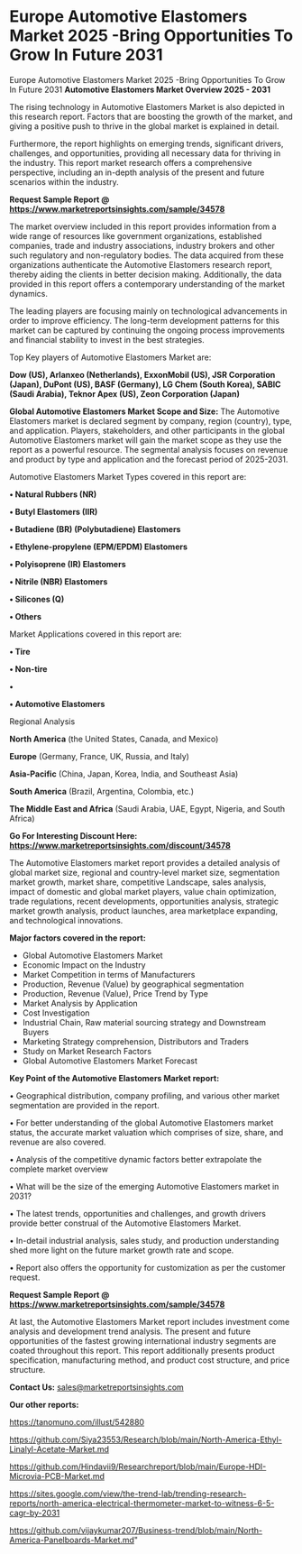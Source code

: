 # Europe Automotive Elastomers Market 2025 -Bring Opportunities To Grow In Future 2031
 Europe Automotive Elastomers Market 2025 -Bring Opportunities To Grow In Future 2031
<Strong> Automotive Elastomers Market Overview 2025 - 2031</strong>

The rising technology in Automotive Elastomers Market is also depicted in this research report. Factors that are boosting the growth of the market, and giving a positive push to thrive in the global market is explained in detail.

Furthermore, the report highlights on emerging trends, significant drivers, challenges, and opportunities, providing all necessary data for thriving in the industry. This report market research offers a comprehensive perspective, including an in-depth analysis of the present and future scenarios within the industry.

<strong>Request Sample Report @ <a href=https://www.marketreportsinsights.com/sample/34578>https://www.marketreportsinsights.com/sample/34578</a></strong>

The market overview included in this report provides information from a wide range of resources like government organizations, established companies, trade and industry associations, industry brokers and other such regulatory and non-regulatory bodies. The data acquired from these organizations authenticate the Automotive Elastomers research report, thereby aiding the clients in better decision making. Additionally, the data provided in this report offers a contemporary understanding of the market dynamics.

The leading players are focusing mainly on technological advancements in order to improve efficiency. The long-term development patterns for this market can be captured by continuing the ongoing process improvements and financial stability to invest in the best strategies.

Top Key players of Automotive Elastomers Market are:

<strong>Dow (US), Arlanxeo (Netherlands), ExxonMobil (US), JSR Corporation (Japan), DuPont (US), BASF (Germany), LG Chem (South Korea), SABIC (Saudi Arabia), Teknor Apex (US), Zeon Corporation (Japan)</strong>

<strong><b>Global Automotive Elastomers Market Scope and Size:</b></strong>
The Automotive Elastomers market is declared segment by company, region (country), type, and application. Players, stakeholders, and other participants in the global Automotive Elastomers market will gain the market scope as they use the report as a powerful resource. The segmental analysis focuses on revenue and product by type and application and the forecast period of 2025-2031.

Automotive Elastomers Market Types covered in this report are:

<strong>•  Natural Rubbers (NR)

•  Butyl Elastomers (IIR)

•  Butadiene (BR) (Polybutadiene) Elastomers

•  Ethylene-propylene (EPM/EPDM) Elastomers

•  Polyisoprene (IR) Elastomers

•  Nitrile (NBR) Elastomers

•  Silicones (Q)

•  Others</strong>

Market Applications covered in this report are:

<strong>•  Tire

•  Non-tire

•  

•  Automotive Elastomers</strong> 

Regional Analysis

<strong>North America</strong> (the United States, Canada, and Mexico)

<strong>Europe</strong> (Germany, France, UK, Russia, and Italy)

<strong>Asia-Pacific</strong> (China, Japan, Korea, India, and Southeast Asia)

<strong>South America</strong> (Brazil, Argentina, Colombia, etc.)

<strong>The Middle East and Africa</strong> (Saudi Arabia, UAE, Egypt, Nigeria, and South Africa)

<strong>Go For Interesting Discount Here: <a href=https://www.marketreportsinsights.com/discount/34578>https://www.marketreportsinsights.com/discount/34578</a></strong>

The Automotive Elastomers market report provides a detailed analysis of global market size, regional and country-level market size, segmentation market growth, market share, competitive Landscape, sales analysis, impact of domestic and global market players, value chain optimization, trade regulations, recent developments, opportunities analysis, strategic market growth analysis, product launches, area marketplace expanding, and technological innovations.

<strong><b>Major factors covered in the report:</b></strong>
<ul>
  <li>Global Automotive Elastomers Market </li>
  <li>Economic Impact on the Industry</li>
  <li>Market Competition in terms of Manufacturers</li>
  <li>Production, Revenue (Value) by geographical segmentation</li>
  <li>Production, Revenue (Value), Price Trend by Type</li>
  <li>Market Analysis by Application</li>
  <li>Cost Investigation</li>
  <li>Industrial Chain, Raw material sourcing strategy and Downstream Buyers</li>
  <li>Marketing Strategy comprehension, Distributors and Traders</li>
  <li>Study on Market Research Factors</li>
  <li>Global Automotive Elastomers Market Forecast</li>
</ul>

<strong><b>Key Point of the Automotive Elastomers Market report:</b></strong>

• Geographical distribution, company profiling, and various other market segmentation are provided in the report.

• For better understanding of the global Automotive Elastomers market status, the accurate market valuation which comprises of size, share, and revenue are also covered.

• Analysis of the competitive dynamic factors better extrapolate the complete market overview

• What will be the size of the emerging Automotive Elastomers market in 2031?

• The latest trends, opportunities and challenges, and growth drivers provide better construal of the Automotive Elastomers Market.

• In-detail industrial analysis, sales study, and production understanding shed more light on the future market growth rate and scope.

• Report also offers the opportunity for customization as per the customer request.

<strong>Request Sample Report @ <a href=https://www.marketreportsinsights.com/sample/34578>https://www.marketreportsinsights.com/sample/34578</a></strong>

At last, the Automotive Elastomers Market report includes investment come analysis and development trend analysis. The present and future opportunities of the fastest growing international industry segments are coated throughout this report. This report additionally presents product specification, manufacturing method, and product cost structure, and price structure.

<strong>Contact Us:</strong>
sales@marketreportsinsights.com

<strong>Our other reports:</strong>

<a href=https://tanomuno.com/illust/542880>https://tanomuno.com/illust/542880</a>

<a href=https://github.com/Siya23553/Research/blob/main/North-America-Ethyl-Linalyl-Acetate-Market.md>https://github.com/Siya23553/Research/blob/main/North-America-Ethyl-Linalyl-Acetate-Market.md</a>

<a href=https://github.com/Hindavii9/Researchreport/blob/main/Europe-HDI-Microvia-PCB-Market.md>https://github.com/Hindavii9/Researchreport/blob/main/Europe-HDI-Microvia-PCB-Market.md</a>

<a href=https://sites.google.com/view/the-trend-lab/trending-research-reports/north-america-electrical-thermometer-market-to-witness-6-5-cagr-by-2031>https://sites.google.com/view/the-trend-lab/trending-research-reports/north-america-electrical-thermometer-market-to-witness-6-5-cagr-by-2031</a>

<a href=https://github.com/vijaykumar207/Business-trend/blob/main/North-America-Panelboards-Market.md>https://github.com/vijaykumar207/Business-trend/blob/main/North-America-Panelboards-Market.md</a>"
